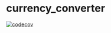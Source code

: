 # currency_converter

[![codecov](https://codecov.io/gh/alessandrocandolini/currency_converter/branch/master/graph/badge.svg)](https://codecov.io/gh/alessandrocandolini/currency_converter)
